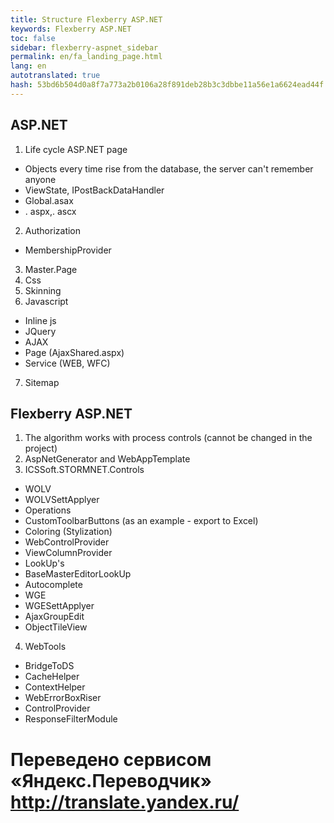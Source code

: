 ```yaml
--- 
title: Structure Flexberry ASP.NET 
keywords: Flexberry ASP.NET 
toc: false 
sidebar: flexberry-aspnet_sidebar 
permalink: en/fa_landing_page.html 
lang: en 
autotranslated: true 
hash: 53bd6b504d0a8f7a773a2b0106a28f891deb28b3c3dbbe11a56e1a6624ead44f 
--- 
```


## ASP.NET 

1. Life cycle ASP.NET page 
* Objects every time rise from the database, the server can't remember anyone 
* ViewState, IPostBackDataHandler 
* Global.asax 
* . aspx,. ascx 
2. Authorization 
* MembershipProvider 
3. Master.Page 
4. Css 
5. Skinning 
6. Javascript 
* Inline js 
* JQuery 
* AJAX 
* Page (AjaxShared.aspx) 
* Service (WEB, WFC) 
7. Sitemap 

## Flexberry ASP.NET 

1. The algorithm works with process controls (cannot be changed in the project) 
2. AspNetGenerator and WebAppTemplate 
3. ICSSoft.STORMNET.Controls 
* WOLV 
* WOLVSettApplyer 
* Operations 
* CustomToolbarButtons (as an example - export to Excel) 
* Coloring (Stylization) 
* WebControlProvider 
* ViewColumnProvider 
* LookUp's 
* BaseMasterEditorLookUp 
* Autocomplete 
* WGE 
* WGESettApplyer 
* AjaxGroupEdit 
* ObjectTileView 
4. WebTools 
* BridgeToDS 
* CacheHelper 
* ContextHelper 
* WebErrorBoxRiser 
* ControlProvider 
* ResponseFilterModule 



 # Переведено сервисом «Яндекс.Переводчик» http://translate.yandex.ru/
